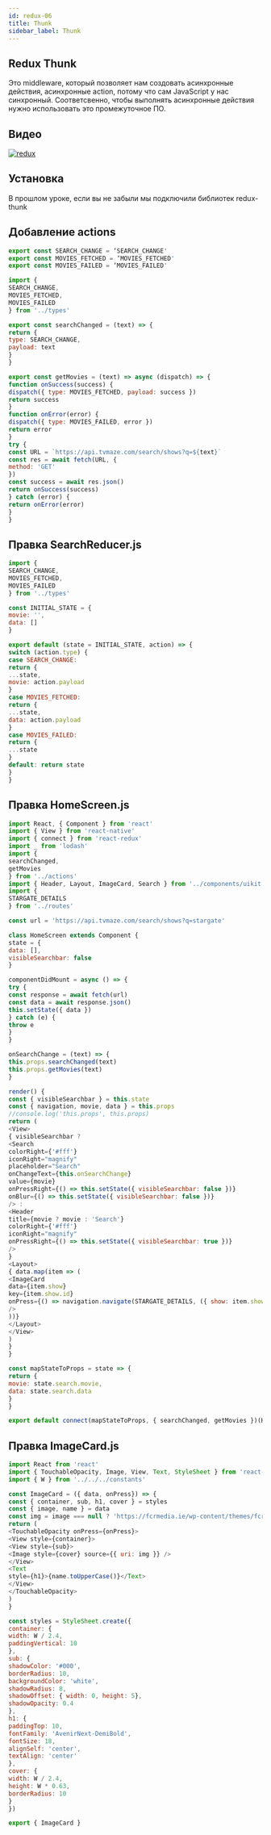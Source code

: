 ```yaml
---
id: redux-06
title: Thunk
sidebar_label: Thunk
---
```


## Redux Thunk

Это middleware, который позволяет нам создовать асинхронные действия, асинхронные action, потому что сам JavaScript у нас синхронный. Соответсвенно, чтобы выполнять асинхронные действия нужно использовать это промежуточное ПО. 

## Видео

[![redux](/img/redux/06.gif)](https://youtu.be/-eE3ySQIV80)

## Установка

В прошлом уроке, если вы не забыли мы подключили библиотек redux-thunk

## Добавление actions

```jsx=../src/types.js
export const SEARCH_CHANGE = ‘SEARCH_CHANGE'
export const MOVIES_FETCHED = ‘MOVIES_FETCHED'
export const MOVIES_FAILED = ‘MOVIES_FAILED'
```

```jsx=../src/actions/index.js
import { 
SEARCH_CHANGE,
MOVIES_FETCHED,
MOVIES_FAILED
} from '../types'

export const searchChanged = (text) => {
return {
type: SEARCH_CHANGE,
payload: text
}
} 

export const getMovies = (text) => async (dispatch) => {
function onSuccess(success) {
dispatch({ type: MOVIES_FETCHED, payload: success })
return success
}
function onError(error) {
dispatch({ type: MOVIES_FAILED, error })
return error
}
try {
const URL = `https://api.tvmaze.com/search/shows?q=${text}`
const res = await fetch(URL, {
method: 'GET'
})
const success = await res.json()
return onSuccess(success)
} catch (error) {
return onError(error)
}
}
```
## Правка SearchReducer.js

```jsx=../src/reducers/SeachReducers.js
import { 
SEARCH_CHANGE,
MOVIES_FETCHED,
MOVIES_FAILED
} from '../types'

const INITIAL_STATE = {
movie: '',
data: []
}

export default (state = INITIAL_STATE, action) => {
switch (action.type) {
case SEARCH_CHANGE:
return {
...state,
movie: action.payload
}
case MOVIES_FETCHED:
return {
...state,
data: action.payload
}
case MOVIES_FAILED:
return {
...state
}
default: return state
}
}
```

## Правка HomeScreen.js

```jsx=../src/components/uikit/HomeScreen.js
import React, { Component } from 'react'
import { View } from 'react-native'
import { connect } from 'react-redux'
import _ from 'lodash'
import { 
searchChanged,
getMovies
} from '../actions'
import { Header, Layout, ImageCard, Search } from '../components/uikit'
import {
STARGATE_DETAILS
} from '../routes'

const url = 'https://api.tvmaze.com/search/shows?q=stargate'

class HomeScreen extends Component {
state = {
data: [],
visibleSearchbar: false
}

componentDidMount = async () => {
try {
const response = await fetch(url)
const data = await response.json()
this.setState({ data })
} catch (e) {
throw e
}
}

onSearchChange = (text) => {
this.props.searchChanged(text)
this.props.getMovies(text)
}

render() {
const { visibleSearchbar } = this.state
const { navigation, movie, data } = this.props
//console.log('this.props', this.props)
return (
<View>
{ visibleSearchbar ?
<Search
colorRight={'#fff'}
iconRight="magnify"
placeholder="Search"
onChangeText={this.onSearchChange}
value={movie}
onPressRight={() => this.setState({ visibleSearchbar: false })}
onBlur={() => this.setState({ visibleSearchbar: false })}
/> :
<Header
title={movie ? movie : 'Search'} 
colorRight={'#fff'}
iconRight="magnify"
onPressRight={() => this.setState({ visibleSearchbar: true })}
/> 
}
<Layout>
{ data.map(item => (
<ImageCard
data={item.show}
key={item.show.id}
onPress={() => navigation.navigate(STARGATE_DETAILS, ({ show: item.show }))}
/>
))}
</Layout>
</View>
)
}
}

const mapStateToProps = state => {
return {
movie: state.search.movie,
data: state.search.data
}
}

export default connect(mapStateToProps, { searchChanged, getMovies })(HomeScreen)
```

## Правка ImageCard.js

```jsx=../src/components/ImageCard.js
import React from 'react'
import { TouchableOpacity, Image, View, Text, StyleSheet } from 'react-native'
import { W } from '../../../constants'

const ImageCard = ({ data, onPress}) => {
const { container, sub, h1, cover } = styles
const { image, name } = data
const img = image === null ? 'https://fcrmedia.ie/wp-content/themes/fcr/assets/images/defau..' : `https${image.medium.slice(4)}`
return (
<TouchableOpacity onPress={onPress}>
<View style={container}>
<View style={sub}>
<Image style={cover} source={{ uri: img }} />
</View>
<Text
style={h1}>{name.toUpperCase()}</Text>
</View>
</TouchableOpacity>
)
}

const styles = StyleSheet.create({
container: {
width: W / 2.4,
paddingVertical: 10
},
sub: {
shadowColor: '#000',
borderRadius: 10,
backgroundColor: 'white',
shadowRadius: 8,
shadowOffset: { width: 0, height: 5},
shadowOpacity: 0.4
},
h1: {
paddingTop: 10,
fontFamily: 'AvenirNext-DemiBold',
fontSize: 18,
alignSelf: 'center',
textAlign: 'center'
},
cover: {
width: W / 2.4,
height: W * 0.63,
borderRadius: 10
}
})

export { ImageCard }
```